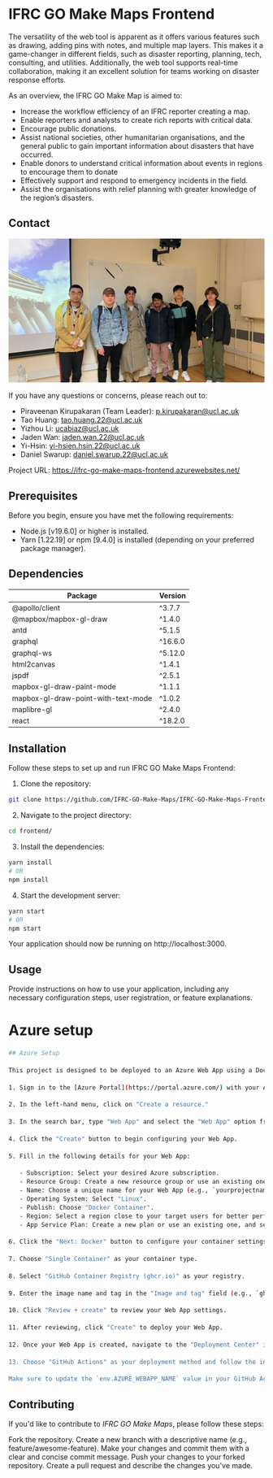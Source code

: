 # IFRC GO Make Maps Frontend

The versatility of the web tool is apparent as it offers various features such as drawing, adding pins with notes, and multiple map layers. This makes it a game-changer in different fields, such as disaster reporting, planning, tech, consulting, and utilities. Additionally, the web tool supports real-time collaboration, making it an excellent solution for teams working on disaster response efforts.

As an overview, the IFRC GO Make Map is aimed to:

- Increase the workflow efficiency of an IFRC reporter creating a map.
- Enable reporters and analysts to create rich reports with critical data.
- Encourage public donations.
- Assist national societies, other humanitarian organisations, and the general public to gain important information about disasters that have occurred.
- Enable donors to understand critical information about events in regions to encourage them to donate
- Effectively support and respond to emergency incidents in the field.
- Assist the organisations with relief planning with greater knowledge of the region’s disasters.

## Contact

![Project Logo](https://github.com/IFRC-GO-Make-Maps/IFRC-GO-Make-Maps-Frontend/blob/main/README%20Assets/IFRC_Group.jpg)

If you have any questions or concerns, please reach out to:

- Piraveenan Kirupakaran (Team Leader): p.kirupakaran@ucl.ac.uk
- Tao Huang: tao.huang.22@ucl.ac.uk
- Yizhou Li: ucabiaz@ucl.ac.uk
- Jaden Wan: jaden.wan.22@ucl.ac.uk
- Yi-Hsin: yi-hsien.hsin.22@ucl.ac.uk
- Daniel Swarup: daniel.swarup.22@ucl.ac.uk

Project URL: https://ifrc-go-make-maps-frontend.azurewebsites.net/

## Prerequisites

Before you begin, ensure you have met the following requirements:

- Node.js [v19.6.0] or higher is installed.
- Yarn [1.22.19] or npm [9.4.0] is installed (depending on your preferred package manager).
## Dependencies

| Package                             | Version  |
| ----------------------------------- | -------- |
| @apollo/client                      | ^3.7.7   |
| @mapbox/mapbox-gl-draw              | ^1.4.0   |
| antd                                | ^5.1.5   |
| graphql                             | ^16.6.0  |
| graphql-ws                          | ^5.12.0  |
| html2canvas                         | ^1.4.1   |
| jspdf                               | ^2.5.1   |
| mapbox-gl-draw-paint-mode           | ^1.1.1   |
| mapbox-gl-draw-point-with-text-mode | ^1.0.2   |
| maplibre-gl                         | ^2.4.0   |
| react                               | ^18.2.0  |


## Installation

Follow these steps to set up and run IFRC GO Make Maps Frontend:

1. Clone the repository:

```bash
git clone https://github.com/IFRC-GO-Make-Maps/IFRC-GO-Make-Maps-Frontend
```

2. Navigate to the project directory:

```bash
cd frontend/
```

3. Install the dependencies:

```bash
yarn install
# OR
npm install
```

4. Start the development server:

```bash
yarn start
# OR
npm start
```

Your application should now be running on http://localhost:3000.

## Usage

Provide instructions on how to use your application, including any necessary configuration steps, user registration, or feature explanations.

# Azure setup

```bash
## Azure Setup

This project is designed to be deployed to an Azure Web App using a Docker container. Follow these steps to set up an Azure Web App for your project:

1. Sign in to the [Azure Portal](https://portal.azure.com/) with your Azure account.

2. In the left-hand menu, click on "Create a resource."

3. In the search bar, type "Web App" and select the "Web App" option from the results.

4. Click the "Create" button to begin configuring your Web App.

5. Fill in the following details for your Web App:

   - Subscription: Select your desired Azure subscription.
   - Resource Group: Create a new resource group or use an existing one.
   - Name: Choose a unique name for your Web App (e.g., `yourprojectname-webapp`).
   - Operating System: Select "Linux".
   - Publish: Choose "Docker Container".
   - Region: Select a region close to your target users for better performance.
   - App Service Plan: Create a new plan or use an existing one, and select the desired pricing tier.

6. Click the "Next: Docker" button to configure your container settings.

7. Choose "Single Container" as your container type.

8. Select "GitHub Container Registry (ghcr.io)" as your registry.

9. Enter the image name and tag in the "Image and tag" field (e.g., `ghcr.io/yourusername/yourprojectname:latest`).

10. Click "Review + create" to review your Web App settings.

11. After reviewing, click "Create" to deploy your Web App.

12. Once your Web App is created, navigate to the "Deployment Center" in your Web App's settings.

13. Choose "GitHub Actions" as your deployment method and follow the instructions to configure the GitHub Actions workflow.

Make sure to update the `env.AZURE_WEBAPP_NAME` value in your GitHub Actions workflow file (`.github/workflows/main.yml`) with the name you chose for your Web App.
```

## Contributing

If you'd like to contribute to _IFRC GO Make Maps_, please follow these steps:

Fork the repository.
Create a new branch with a descriptive name (e.g., feature/awesome-feature).
Make your changes and commit them with a clear and concise commit message.
Push your changes to your forked repository.
Create a pull request and describe the changes you've made.
